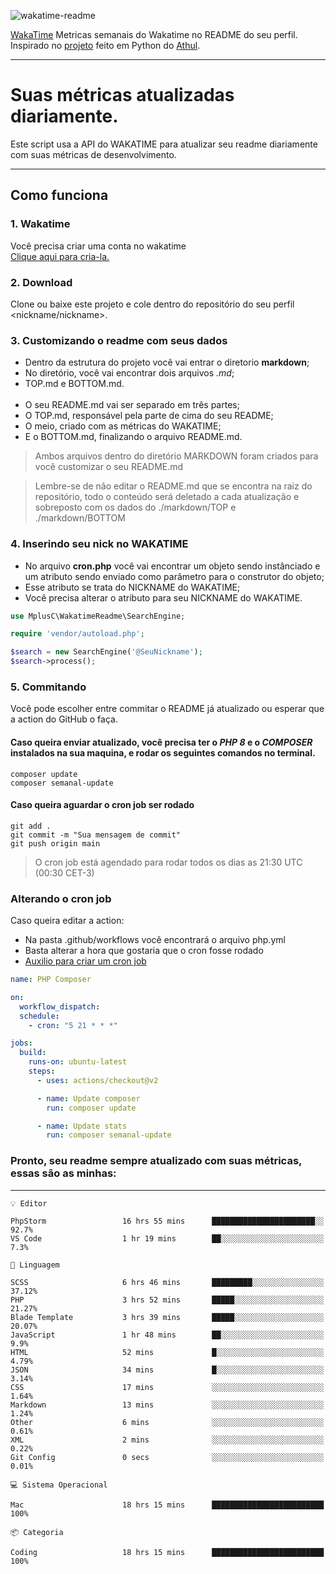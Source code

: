 ![wakatime-readme](https://socialify.git.ci/bymatheus/wakatime-readme/image?description=1&descriptionEditable=M%C3%A9tricas%20semanais%20do%20Wakatime%20no%20seu%20README%20de%20perfil.&font=KoHo&forks=1&language=1&owner=1&pattern=Signal&stargazers=1&theme=Dark)

[WakaTime](https://wakatime.com) Metricas semanais do Wakatime no README do seu perfil. <br>
Inspirado no [projeto](https://github.com/athul/waka-readme) feito em Python do [Athul](https://github.com/athul).
___

# Suas métricas atualizadas diariamente.
Este script usa a API do WAKATIME para atualizar seu readme diariamente com suas métricas de desenvolvimento.

___

## Como funciona

### 1. Wakatime
Você precisa criar uma conta no wakatime <br>
[Clique aqui para cria-la.](https://wakatime.com) 

### 2. Download
Clone ou baixe este projeto e cole dentro do repositório do seu perfil <nickname/nickname>.

### 3. Customizando o readme com seus dados
- Dentro da estrutura do projeto você vai entrar o diretorio **markdown**;  
- No diretório, você vai encontrar dois arquivos *.md*;
- TOP.md e BOTTOM.md.
<br><br>
- O seu README.md vai ser separado em três partes; 
- O TOP.md, responsável pela parte de cima do seu README;
- O meio, criado com as métricas do WAKATIME;
- E o BOTTOM.md, finalizando o arquivo README.md.<br>

> Ambos arquivos dentro do diretório MARKDOWN foram criados para você customizar o seu README.md

> Lembre-se de não editar o README.md que se encontra na raiz do repositório, todo o conteúdo será deletado a cada atualização e sobreposto com os dados do ./markdown/TOP e ./markdown/BOTTOM

### 4. Inserindo seu nick no WAKATIME
- No arquivo **cron.php** você vai encontrar um objeto sendo instânciado e um atributo sendo enviado como parâmetro para o construtor do objeto;
- Esse atributo se trata do NICKNAME do WAKATIME;
- Você precisa alterar o atributo para seu NICKNAME do WAKATIME.

```php
use MplusC\WakatimeReadme\SearchEngine;

require 'vendor/autoload.php';

$search = new SearchEngine('@SeuNickname');
$search->process();
```

### 5. Commitando
Você pode escolher entre commitar o README já atualizado ou esperar que a action do GitHub o faça. <br>

#### Caso queira enviar atualizado, você precisa ter o *PHP 8* e o *COMPOSER* instalados na sua maquina, e rodar os seguintes comandos no terminal.
```composer
composer update
composer semanal-update 
```

#### Caso queira aguardar o cron job ser rodado 
```git 
git add .
git commit -m "Sua mensagem de commit"
git push origin main
```

>O cron job está agendado para rodar todos os dias as 21:30 UTC (00:30 CET-3) 

### Alterando o cron job
Caso queira editar a action:

- Na pasta .github/workflows você encontrará o arquivo php.yml
- Basta alterar a hora que gostaria que o cron fosse rodado
- [Auxilio para criar um cron job](https://crontab.guru)

```yml
name: PHP Composer

on:
  workflow_dispatch:
  schedule:
    - cron: "5 21 * * *"

jobs:
  build:
    runs-on: ubuntu-latest
    steps:
      - uses: actions/checkout@v2

      - name: Update composer
        run: composer update

      - name: Update stats
        run: composer semanal-update
```

### Pronto, seu readme sempre atualizado com suas métricas, essas são as minhas:

___
```text
💡 Editor

PhpStorm                 16 hrs 55 mins      ███████████████████████░░      92.7%
VS Code                  1 hr 19 mins        ██░░░░░░░░░░░░░░░░░░░░░░░       7.3%
```
```text
💬 Linguagem

SCSS                     6 hrs 46 mins       █████████░░░░░░░░░░░░░░░░     37.12%
PHP                      3 hrs 52 mins       █████░░░░░░░░░░░░░░░░░░░░     21.27%
Blade Template           3 hrs 39 mins       █████░░░░░░░░░░░░░░░░░░░░     20.07%
JavaScript               1 hr 48 mins        ██░░░░░░░░░░░░░░░░░░░░░░░       9.9%
HTML                     52 mins             █░░░░░░░░░░░░░░░░░░░░░░░░      4.79%
JSON                     34 mins             █░░░░░░░░░░░░░░░░░░░░░░░░      3.14%
CSS                      17 mins             ░░░░░░░░░░░░░░░░░░░░░░░░░      1.64%
Markdown                 13 mins             ░░░░░░░░░░░░░░░░░░░░░░░░░      1.24%
Other                    6 mins              ░░░░░░░░░░░░░░░░░░░░░░░░░      0.61%
XML                      2 mins              ░░░░░░░░░░░░░░░░░░░░░░░░░      0.22%
Git Config               0 secs              ░░░░░░░░░░░░░░░░░░░░░░░░░      0.01%
```
```text
💻 Sistema Operacional

Mac                      18 hrs 15 mins      █████████████████████████       100%
```
```text
📦 Categoria

Coding                   18 hrs 15 mins      █████████████████████████       100%
```
